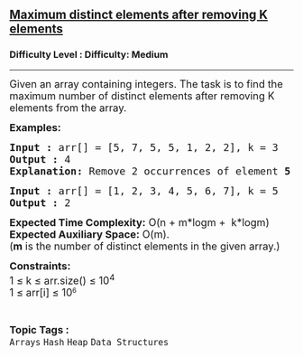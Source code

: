 <h2><a href="https://www.geeksforgeeks.org/problems/maximum-distinct-elements-after-removing-k-elements5906/1?page=7&difficulty=Medium&status=unsolved,attempted&sortBy=accuracy">Maximum distinct elements after removing K elements</a></h2><h3>Difficulty Level : Difficulty: Medium</h3><hr><div class="problems_problem_content__Xm_eO"><p><span style="font-size: 18px;">Given an array containing integers. The task is to find the maximum number of distinct elements after removing K elements from the array. </span></p>
<p><span style="font-size: 18px;"><strong>Examples:</strong></span></p>
<pre><span style="font-size: 18px;"><strong>Input :</strong> arr[] = [5, 7, 5, 5, 1, 2, 2], k = 3
<strong>Output :</strong> 4
<strong>Explanation: </strong>Remove 2 occurrences of element <strong>5</strong> and 1 occurrence of element <strong>2</strong>.
</span></pre>
<pre><span style="font-size: 18px;"><strong>Input :</strong> arr[] = [1, 2, 3, 4, 5, 6, 7], k = 5
<strong>Output :</strong> 2
</span></pre>
<p><span style="font-size: 18px;"><strong>Expected Time Complexity:</strong> O(n + m*logm +&nbsp; k*logm)<br><strong>Expected Auxiliary Space:</strong> O(m).<br>(</span><strong style="font-size: 18px;">m</strong><span style="font-size: 18px;"> is the number of distinct elements in the given array.</span><span style="font-size: 18px;">)</span></p>
<p><span style="font-size: 18px;"><strong>Constraints:</strong><br>1 ≤ k ≤ arr.size() ≤ 10<sup>4</sup><br></span><span style="font-size: 18px;">1 ≤ arr[i] ≤ 10</span><sup>6</sup></p></div><br><p><span style=font-size:18px><strong>Topic Tags : </strong><br><code>Arrays</code>&nbsp;<code>Hash</code>&nbsp;<code>Heap</code>&nbsp;<code>Data Structures</code>&nbsp;